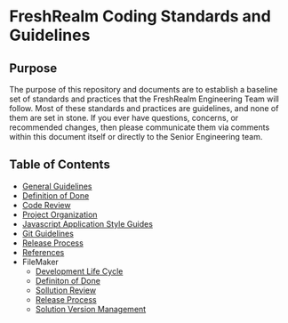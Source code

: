 # FreshRealm Coding Standards and Guidelines

## Purpose
The purpose of this repository and documents are to establish a baseline set of standards and practices that the FreshRealm Engineering Team will follow. Most of these standards and practices are guidelines, and none of them are set in stone. If you ever have questions, concerns, or recommended changes, then please communicate them via comments within this document itself or directly to the Senior Engineering team.

## Table of Contents
- [General Guidelines](general-guidelines.md)
- [Definition of Done](definition-of-done.md)
- [Code Review](code-review.md)
- [Project Organization](project-organization.md)
- [Javascript Application Style Guides](javascript-application-style-guides.md)
- [Git Guidelines](git-guidelines.md)
- [Release Process](release-process.md)
- [References](references.md)
- FileMaker
    - [Development Life Cycle](filemaker/development-life-cycle.md)
    - [Definiton of Done](filemaker/definition-of-done.md)
    - [Sollution Review](filemaker/solution-review.md)
    - [Release Process](filemaker/release-process.md)
    - [Solution Version Management](filemaker/solution-version-management.md)